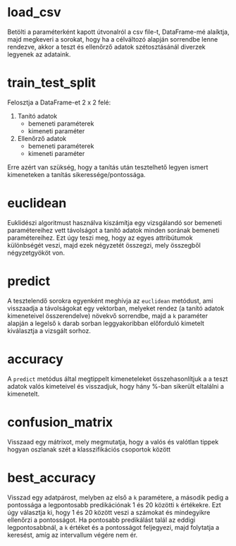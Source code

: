 # load_csv
Betölti a paraméterként kapott útvonalról a csv file-t, DataFrame-mé alaíktja, majd megkeveri a sorokat, hogy ha a célváltozó alapján sorrendbe lenne rendezve, akkor a teszt és ellenőrző adatok szétosztásánál diverzek legyenek az adataink.

# train_test_split
Felosztja a DataFrame-et 2 x 2 felé:
1. Tanító adatok
    - bemeneti paraméterek
    - kimeneti paraméter
2. Ellenőrző adatok
    - bemeneti paraméterek
    - kimeneti paraméter

Erre azért van szükség, hogy a tanítás után tesztelhető legyen ismert kimeneteken a tanítás sikeressége/pontossága.

# euclidean
Euklidészi algoritmust használva kiszámítja egy vizsgálandó sor bemeneti paramétereihez vett távolságot a tanító adatok minden sorának bemeneti paramétereihez. Ezt úgy teszi meg, hogy az egyes attribútumok különbségét veszi, majd ezek négyzetét összegzi, mely összegből négyzetgyököt von.

# predict
A tesztelendő sorokra egyenként meghívja az `euclidean` metódust, ami visszaadja a távolságokat egy vektorban, melyeket rendez (a tanító adatok kimeneteivel összerendelve) növekvő sorrendbe, majd a `k` paraméter alapján a legelső `k` darab sorban leggyakoribban előforduló kimetelt kiválasztja a vizsgált sorhoz.

# accuracy
A `predict` metódus által megtippelt kimeneteleket összehasonlítjuk a a teszt adatok valós kimeteivel és visszadjuk, hogy hány %-ban sikerült eltalálni a kimenetelt.

# confusion_matrix
Visszaad egy mátrixot, mely megmutatja, hogy a valós és valótlan tippek hogyan oszlanak szét a klasszifikációs csoportok között

# best_accuracy
Visszad egy adatpárost, melyben az első a `k` paramétere, a második pedig a pontossága a legpontosabb predikációnak 1 és 20 közötti `k` értékekre. Ezt úgy választja ki, hogy 1 és 20 között veszi a számokat és mindegyikre ellenőrzi a pontosságot. Ha pontosabb predikálást talál az eddigi legpontosabbnál, a `k` értéket és a pontosságot feljegyezi, majd folytatja a keresést, amíg az intervallum végére nem ér.